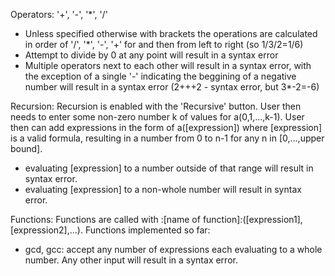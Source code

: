 Operators:
'+', '-', '*', '/' 
- Unless specified otherwise with brackets the operations are calculated in order of '/', '*', '-', '+' for and then from left to right (so 1/3/2=1/6)
- Attempt to divide by 0 at any point will result in a syntax error
- Multiple operators next to each other will result in a syntax error, with the exception of a single '-' indicating the beggining of a negative number will result in a syntax error (2+++2 - syntax error, but 3*-2=-6)

Recursion:
Recursion is enabled with the 'Recursive' button. User then needs to enter some non-zero number k of values for a(0,1,...,k-1). User then can add expressions in the form of a([expression]) where [expression] is a valid formula, resulting in a number from 0 to n-1 for any n in [0,...,upper bound].
- evaluating [expression] to a number outside of that range will result in syntax error.
- evaluating [expression] to a non-whole number will result in syntax error.

Functions:
Functions are called with :[name of function]:([expression1],[expression2],...). Functions implemented so far:
- gcd, gcc: accept any number of expressions each evaluating to a whole number. Any other input will result in a syntax error.